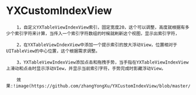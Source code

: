 # YXCustomIndexView

        1，自定义YXTableViewIndexView索引，固定宽度20，这个可以调整，高度就根据有多少个索引字符来计算，当传入一个索引字符数组的时候就刷新这个视图，显示出索引字符，

        2，在YXTableViewIndexView中添加一个提示索引的放大浮动View，位置相对于UITableView的中心位置，这个根据需求调整。

        3，YXTableViewIndexView添加点击和拖拽手势，当手指在YXTableViewIndexView上滑动和点击时显示浮动VIew，并显示当前索引字符，手势完成时影藏浮动View。
        
        效果:!image(https://github.com/zhangYongXu/YXCustomIndexView/blob/master/Untitled.gif)
